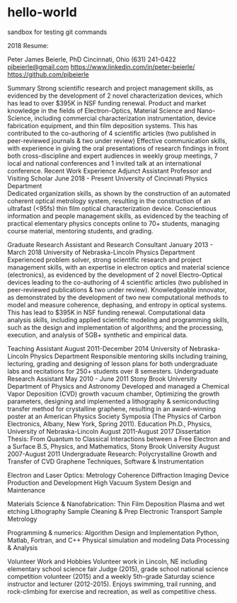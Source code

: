 # hello-world
sandbox for testing git commands

2018 Resume:

Peter James Beierle, PhD
  Cincinnati, Ohio
 (631) 241-0422
pjbeierle@gmail.com
 https://www.linkedin.com/in/peter-beierle/
 https://github.com/pjbeierle
 
Summary
Strong scientific research and project management skills, as evidenced by the development of 2 novel characterization devices, which has lead to over $395K in NSF funding renewal.
Product and market knowledge in the fields of Electron-Optics, Material Science and Nano-Science, including commercial characterization instrumentation,  device fabrication equipment, and thin film deposition systems. This has contributed to the co-authoring of 4 scientific articles (two published in peer-reviewed journals & two under review)
Effective communication skills, with experience in giving the oral presentations of research findings in front both cross-discipline and expert audiences in weekly group meetings, 7 local and national conferences and 1 invited talk at an international conference.
Recent Work Experience
Adjunct Assistant Professor and Visiting Scholar                                             June 2018 - Present University of Cincinnati Physics Department                                                                                                                  	
Dedicated organization skills, as shown by the construction of an automated coherent optical metrology system, resulting in the construction of an ultrafast (<95fs) thin film optical characterization device.
Conscientious information and people management skills, as evidenced by the teaching of practical elementary physics concepts online to  70+ students, managing course material, mentoring students, and grading.
	
Graduate Research Assistant and Research Consultant	                      January 2013 - March 2018  University of Nebraska-Lincoln Physics Department	
Experienced problem solver, strong scientific research and project management skills, with an expertise in electron optics and material science (electronics), as evidenced by the development of 2 novel Electro-Optical devices leading to the co-authoring of 4 scientific articles (two published in peer-reviewed publications & two under review).
Knowledgeable innovator, as demonstrated by the development of two new computational methods to model and measure coherence, dephasing, and entropy in optical systems. This has lead to $395K in NSF funding renewal.
Computational data analysis skills, including applied scientific modeling and programming skills, such as the design and implementation of algorithms; and the processing, execution, and analysis of 5GB+ synthetic and empirical data.

Teaching Assistant                                                                           August 2011-December 2014 University of Nebraska-Lincoln Physics Department
Responsible mentoring skills including training, lecturing, grading and designing of lesson plans for both undergraduate labs and recitations for 250+ students over 8 semesters. 
Undergraduate Research Assistant  	                                                     May 2010 - June 2011 Stony Brook University Department of Physics and Astronomy
Developed and managed a Chemical Vapor Deposition (CVD) growth vacuum chamber, Optimizing the growth parameters, designing and implemented a lithography & semiconducting transfer method for crystalline graphene, resulting in an award-winning poster at an American Physics Society Symposia (The Physics of Carbon Electronics, Albany, New York, Spring 2011). 
Education
Ph.D., Physics, University of Nebraska-Lincoln	August 2011-August 2017
Dissertation Thesis: From Quantum to Classical Interactions between a Free Electron and a Surface
B.S, Physics, and Mathematics, Stony Brook University			 August 2007-August 2011 Undergraduate Research: Polycrystalline Growth and Transfer of CVD Graphene 
Techniques, Software & Instrumentation

Electron and Laser Optics:
Metrology
Coherence Diffraction Imaging
Device Production and Development
High Vacuum System Design and Maintenance 

Materials Science & Nanofabrication:
Thin Film Deposition
Plasma and wet etching
Lithography
Sample Cleaning & Prep
Electronic Transport
Sample Metrology 

Programming & numerics: 
Algorithm Design and   Implementation
Python, Matlab,   Fortran, and C++ 
Physical simulation and modeling
Data Processing & Analysis

Volunteer Work and Hobbies
Volunteer work in Lincoln, NE including elementary school science fair Judge (2015), grade school national science competition volunteer (2015) and a weekly 5th-grade Saturday science instructor and lecturer (2012-2015).
Enjoys swimming, trail running, and rock-climbing for exercise and recreation, as well as competitive chess.
